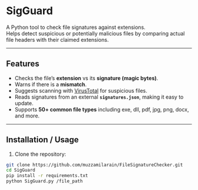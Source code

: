 # SigGuard
A Python tool to check file signatures against extensions.  
Helps detect suspicious or potentially malicious files by comparing actual file headers with their claimed extensions.

---

## Features

- Checks the file’s **extension** vs its **signature (magic bytes)**.  
- Warns if there is a **mismatch**.  
- Suggests scanning with [VirusTotal](https://www.virustotal.com) for suspicious files.  
- Reads signatures from an external **`signatures.json`**, making it easy to update.  
- Supports **50+ common file types** including exe, dll, pdf, jpg, png, docx, and more.  

---

## Installation / Usage

1. Clone the repository:

```bash
git clone https://github.com/muzzamilarain/FileSignatureChecker.git
cd SigGuard
pip install -r requirements.txt
python SigGuard.py /file_path
